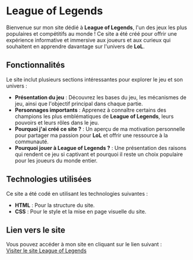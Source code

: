 # League of Legends

Bienvenue sur mon site dédié à **League of Legends**, l'un des jeux les plus populaires et compétitifs au monde ! Ce site a été créé pour offrir une expérience informative et immersive aux joueurs et aux curieux qui souhaitent en apprendre davantage sur l'univers de **LoL**.

## Fonctionnalités

Le site inclut plusieurs sections intéressantes pour explorer le jeu et son univers :

- **Présentation du jeu** : Découvrez les bases du jeu, les mécanismes de jeu, ainsi que l'objectif principal dans chaque partie.
- **Personnages importants** : Apprenez à connaître certains des champions les plus emblématiques de **League of Legends**, leurs pouvoirs et leurs rôles dans le jeu.
- **Pourquoi j'ai créé ce site ?** : Un aperçu de ma motivation personnelle pour partager ma passion pour **LoL** et offrir une ressource à la communauté.
- **Pourquoi jouer à League of Legends ?** : Une présentation des raisons qui rendent ce jeu si captivant et pourquoi il reste un choix populaire pour les joueurs du monde entier.

## Technologies utilisées

Ce site a été codé en utilisant les technologies suivantes :
- **HTML** : Pour la structure du site.
- **CSS** : Pour le style et la mise en page visuelle du site.

## Lien vers le site

Vous pouvez accéder à mon site en cliquant sur le lien suivant :  
[Visiter le site League of Legends](https://raphl29.github.io/projet-SAE14/)
